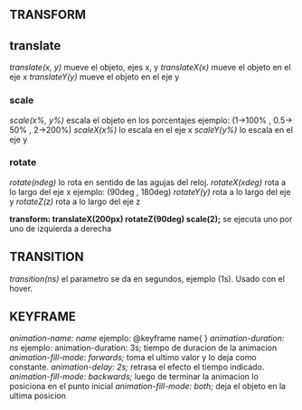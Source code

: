 ## TRANSFORM

## translate
*translate(x, y)* mueve el objeto, ejes x, y
*translateX(x)* mueve el objeto en el eje x
*translateY(y)* mueve el objeto en el eje y

### scale
*scale(x%, y%)* escala el objeto en los porcentajes ejemplo: (1->100% , 0.5-> 50% , 2->200%)
*scaleX(x%)* lo escala en el eje x
*scaleY(y%)* lo escala en el eje y

### rotate
*rotate(ndeg)* lo rota en sentido de las agujas del reloj.
*rotateX(xdeg)* rota a lo largo del eje x ejemplo:
(90deg , 180deg)
*rotateY(y)* rota a lo largo del eje y
*rotateZ(z)* rota a lo largo del eje z

**transform: translateX(200px) rotateZ(90deg) scale(2);**
se ejecuta uno por uno de izquierda a derecha

## TRANSITION

*transition(ns)* el parametro se da en segundos, ejemplo (1s). Usado con el hover.

## KEYFRAME
*animation-name: name* ejemplo: @keyframe name{ }
*animation-duration: ns* ejemplo: animation-duration: 3s; tiempo de duracion de la animacion
*animation-fill-mode: forwards;* toma el ultimo valor y lo deja como constante.
*animation-delay: 2s;* retrasa el efecto el tiempo indicado.
*animation-fill-mode: backwards;* luego de terminar la animacion lo posiciona en el punto inicial
*animation-fill-mode: both;* deja el objeto en la ultima posicion

